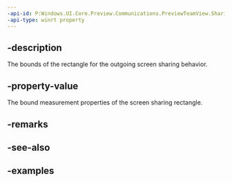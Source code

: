 ```yaml
---
-api-id: P:Windows.UI.Core.Preview.Communications.PreviewTeamView.SharingScreenBounds
-api-type: winrt property
---
```


## -description
The bounds of the rectangle for the outgoing screen sharing behavior.

## -property-value
The bound measurement properties of the screen sharing rectangle.

## -remarks

## -see-also

## -examples

